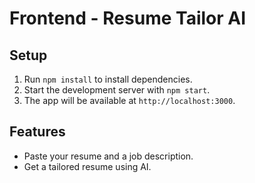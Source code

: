 # Frontend - Resume Tailor AI

## Setup

1. Run `npm install` to install dependencies.
2. Start the development server with `npm start`.
3. The app will be available at `http://localhost:3000`.

## Features

- Paste your resume and a job description.
- Get a tailored resume using AI.

